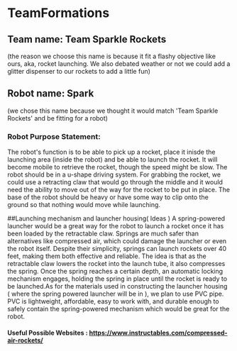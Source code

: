 # TeamFormations

## Team name: Team Sparkle Rockets 
(the reason we choose this name is because it fit a flashy objective like ours, aka, rocket launching. We also debated weather or not we could add a glitter dispenser to our rockets to add a little fun)

## Robot name: Spark
(we chose this name because we thought it would match 'Team Sparkle Rockets' and be fitting for a robot)

### Robot Purpose Statement: 
The robot's function is to be able to pick up a rocket, place it inisde the launching area (inside the robot) and be able to launch the rocket. It will become mobile to retrieve the rocket, though the speed might be slow. The robot should be in a u-shape driving system. For grabbing the rocket, we could use a retracting claw that would go through the middle and it would need the ability to move out of the way for the rocket to be put in place. The base of the robot should be heavy or have some way to clip onto the ground so that nothing would move while launching. 

##Launching mechanism and launcher housing( Ideas )
A spring-powered launcher would be a great way for the robot to launch a rocket once it has been loaded by the retractable claw. Springs are much safer than alternatives like compressed air, which could damage the launcher or even the robot itself. Despite their simplicity, springs can launch rockets over 40 feet, making them both effective and reliable. The idea is that as the retractable claw lowers the rocket into the launch tube, it also compresses the spring. Once the spring reaches a certain depth, an automatic locking mechanism engages, holding the spring in place until the rocket is ready to be launched.As for the materials used in constructing the launcher housing ( where the spring powered launcher will be in ), we plan to use PVC pipe. PVC is lightweight, affordable, easy to work with, and durable enough to safely contain the spring-powered mechanism which would be great for the robot.

#### Useful Possible Websites : https://www.instructables.com/compressed-air-rockets/
